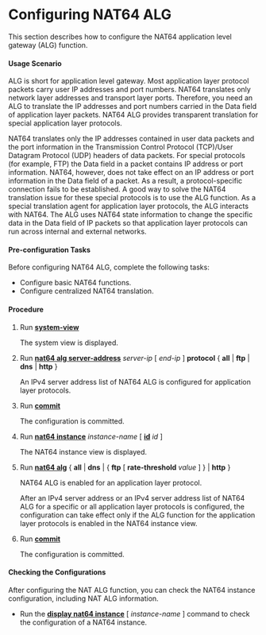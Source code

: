 Configuring NAT64 ALG
=====================

This section describes how to configure the NAT64 application level gateway (ALG) function.

#### Usage Scenario

ALG is short for application level gateway. Most application layer protocol packets carry user IP addresses and port numbers. NAT64 translates only network layer addresses and transport layer ports. Therefore, you need an ALG to translate the IP addresses and port numbers carried in the Data field of application layer packets. NAT64 ALG provides transparent translation for special application layer protocols.

NAT64 translates only the IP addresses contained in user data packets and the port information in the Transmission Control Protocol (TCP)/User Datagram Protocol (UDP) headers of data packets. For special protocols (for example, FTP) the Data field in a packet contains IP address or port information. NAT64, however, does not take effect on an IP address or port information in the Data field of a packet. As a result, a protocol-specific connection fails to be established. A good way to solve the NAT64 translation issue for these special protocols is to use the ALG function. As a special translation agent for application layer protocols, the ALG interacts with NAT64. The ALG uses NAT64 state information to change the specific data in the Data field of IP packets so that application layer protocols can run across internal and external networks.


#### Pre-configuration Tasks

Before configuring NAT64 ALG, complete the following tasks:

* Configure basic NAT64 functions.
* Configure centralized NAT64 translation.

#### Procedure

1. Run [**system-view**](cmdqueryname=system-view)
   
   The system view is displayed.
2. Run [**nat64 alg server-address**](cmdqueryname=nat64+alg+server-address) *server-ip* [ *end-ip* ] **protocol** { **all** | **ftp** | **dns** | **http** }
   
   An IPv4 server address list of NAT64 ALG is configured for application layer protocols.
3. Run [**commit**](cmdqueryname=commit)
   
   The configuration is committed.
4. Run [**nat64 instance**](cmdqueryname=nat64+instance) *instance-name* [ [**id**](cmdqueryname=id) *id* ]
   
   The NAT64 instance view is displayed.
5. Run [**nat64 alg**](cmdqueryname=nat64+alg) { **all** | **dns** | { **ftp** [ **rate-threshold** *value* ] } | **http** }
   
   NAT64 ALG is enabled for an application layer protocol.
   
   After an IPv4 server address or an IPv4 server address list of NAT64 ALG for a specific or all application layer protocols is configured, the configuration can take effect only if the ALG function for the application layer protocols is enabled in the NAT64 instance view.
6. Run [**commit**](cmdqueryname=commit)
   
   The configuration is committed.

#### Checking the Configurations

After configuring the NAT ALG function, you can check the NAT64 instance configuration, including NAT ALG information.

* Run the [**display nat64 instance**](cmdqueryname=display+nat64+instance) [ *instance-name* ] command to check the configuration of a NAT64 instance.